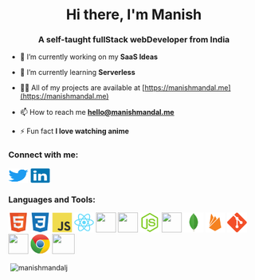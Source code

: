 <h1 align="center">Hi there, I'm Manish</h1>
<h3 align="center">A self-taught fullStack webDeveloper from India</h3>

- 🔭 I’m currently working on my **SaaS Ideas**

- 🌱 I’m currently learning **Serverless**

- 👨‍💻 All of my projects are available at [https://manishmandal.me](https://manishmandal.me)

- 📫 How to reach me **hello@manishmandal.me**


- ⚡ Fun fact **I love watching anime**

<h3 align="left">Connect with me:</h3>

<span align="left">
<a href="https://twitter.com/onemandal" rel="noreferrer" target="_blank"><img align="center" src="https://raw.githubusercontent.com/devicons/devicon/2ae2a900d2f041da66e950e4d48052658d850630/icons/twitter/twitter-original.svg" alt="manish-mandal's Twitter" height="30" width="40" /></a>
</span>
<span align="left">
<a href="https://linkedin.com/in/manish-mandal" rel="noreferrer" target="_blank"><img align="center" src="https://raw.githubusercontent.com/devicons/devicon/2ae2a900d2f041da66e950e4d48052658d850630/icons/linkedin/linkedin-original.svg" alt="manish-mandal's Linkedin" height="30" width="40" /></a>
</span>



<h3 align="left">Languages and Tools:</h3>
<p align="left"> 
 <img src="https://raw.githubusercontent.com/devicons/devicon/master/icons/html5/html5-original.svg" alt="" width="40" height="40"/>
 <img src="https://raw.githubusercontent.com/devicons/devicon/master/icons/css3/css3-plain.svg" alt="" width="40" height="40"/>
 <img src="https://raw.githubusercontent.com/devicons/devicon/master/icons/javascript/javascript-original.svg" alt="" width="40" height="40"/>
 <img src="https://raw.githubusercontent.com/devicons/devicon/2809b567852a4648062a2d3e7c1c531367458c0b/icons/react/react-original.svg" alt="" width="40" height="40"/>
 <img src="https://res.cloudinary.com/vastia/image/upload/v1643364588/portfolio/TechStack/nextjs-boilerplate-logo_fi4ffg.png" alt="" width="40" height="40"/>
  <img src="https://res.cloudinary.com/vastia/image/upload/v1642923744/portfolio/TechStack/tailwindcss_wjrmzx.svg" alt="" width="40" height="40"/>
 <img src="https://raw.githubusercontent.com/devicons/devicon/2809b567852a4648062a2d3e7c1c531367458c0b/icons/nodejs/nodejs-original.svg" alt="" width="40" height="40"/>
 <img src="https://res.cloudinary.com/vastia/image/upload/v1642920970/portfolio/TechStack/express-1_pbocwy.png" alt="" width="40" height="40"/>
 <img src="https://raw.githubusercontent.com/devicons/devicon/2809b567852a4648062a2d3e7c1c531367458c0b/icons/mongodb/mongodb-original.svg" alt="" width="40" height="40"/>
 <img src="https://raw.githubusercontent.com/devicons/devicon/2809b567852a4648062a2d3e7c1c531367458c0b/icons/firebase/firebase-plain.svg" alt="" width="40" height="40"/>
 <img src="https://raw.githubusercontent.com/devicons/devicon/2809b567852a4648062a2d3e7c1c531367458c0b/icons/git/git-original.svg" alt="" width="40" height="40"/>
 <img src="https://res.cloudinary.com/vastia/image/upload/v1615998803/portfolio/TechStack/vs-code_qywr62.png" alt="" width="40" height="40"/>
 <img src="https://raw.githubusercontent.com/devicons/devicon/2809b567852a4648062a2d3e7c1c531367458c0b/icons/chrome/chrome-original.svg" alt="" width="40" height="40"/>
 <img src="https://res.cloudinary.com/vastia/image/upload/v1631982867/portfolio/TechStack/docker_u8iwmg.png" alt="" width="45" height="40"/>
 </p>
 
<p>&nbsp;<img align="center" src="https://github-readme-stats.vercel.app/api?username=manishmandalj&show_icons=true&locale=en" alt="manishmandalj" /></p>

<br>
<br>

<p><img align="center" src="https://github-readme-stats.vercel.app/api?username=manishMandalJ&show_icons=true&locale=en&hide=contribs&count_private=true&show_icons=true" alt="" /></p>
